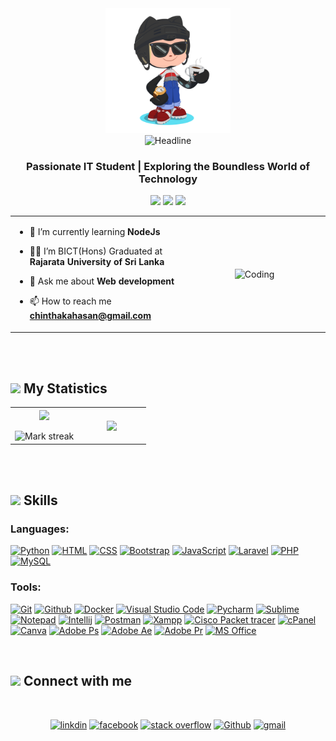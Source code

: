 <div align=center>
	<img src="https://raw.githubusercontent.com/AhmedFathyDev/AhmedFathyDev/main/GitHub.png" alt="GitHub Octocat Drinking a Cup of Coffee" height="200">
</div>
<div align=center>
	<img src="https://readme-typing-svg.herokuapp.com?color=%236FDA44&size=32&center=true&vCenter=true&width=600&height=50&lines=Hi+there+I'm+Hasan+Chinthaka;BICT+(Hons)+Graduate;Laravel+Developer;Full+Stack+Developer;React+Native+Developer+(Android)" alt="Headline" />
</div>
<h3 align="center">Passionate IT Student | Exploring the Boundless World of Technology</h3>
<p align="center">
  <img src="https://img.shields.io/badge/Focus-Web%20Development-brightgreen" />
  <img src="https://img.shields.io/badge/Lives-Sri%20Lanka-success" />
  <img src="https://img.shields.io/badge/Languages-English%20%26%20Sinhala-brightgreen" />
</p>

<table align="center">
<tr border="none">
<td width="55%" align="left">
  
- 🌱 I’m currently learning **NodeJs**

- 🧑‍🎓 I’m BICT(Hons) Graduated at **Rajarata University of Sri Lanka**

- 💬 Ask me about **Web development**

- 📫 How to reach me **chinthakahasan@gmail.com**


</td>
<td width="45%" align="center">

  <img align="center" alt="Coding" width="450" src="https://repository-images.githubusercontent.com/588181932/e36ec678-7984-4cdd-8e4c-a3932772ff8e">

  
  </td>
</tr>
</table>

<br><br>

## <img src="https://media.giphy.com/media/iY8CRBdQXODJSCERIr/giphy.gif" width="35"> My Statistics
<p align="center">
<table align="center">
<tr border="none">
<td width="50%" align="center">
  
  <img  align="center"  src="https://github-readme-stats.vercel.app/api?username=HasanChinthaka&theme=dark&show_icons=true&count_private=true" />
  <br></br>
  <img  title="🔥 Get streak stats for your profile at git.io/streak-stats" alt="Mark streak" src="https://github-readme-streak-stats.herokuapp.com/?user=HasanChinthaka&theme=dark&hide_border=false" /> 
</td>
<td width="50%" align="center">

  <img  align="center"  src="https://github-readme-stats.anuraghazra1.vercel.app/api/top-langs/?username=HasanChinthaka&theme=dark&hide_border=false&no-bg=true&no-frame=true&langs_count=10"/>
  
  </td>
</tr>
</table>

<br><br>

## <img src="https://media2.giphy.com/media/QssGEmpkyEOhBCb7e1/giphy.gif?cid=ecf05e47a0n3gi1bfqntqmob8g9aid1oyj2wr3ds3mg700bl&rid=giphy.gif" width ="25"><b> Skills</b>
<h3>Languages:</h3>
<p>
	<a href="#"><img alt="Python" src="https://img.shields.io/badge/Python-blue.svg?logo=python&logoColor=white"></a>
	<a href="#"><img alt="HTML" src="https://img.shields.io/badge/HTML%20-%23E34F26.svg?logo=html5&logoColor=white"></a>
	<a href="#"><img alt="CSS" src="https://img.shields.io/badge/CSS%20-%231572B6.svg?logo=css3&logoColor=white"></a>
	<a href="#"><img alt="Bootstrap" src="https://img.shields.io/badge/Bootstrap-563D7C?logo=bootstrap&logoColor=white"></a>
    	<a href="#"><img alt="JavaScript" src="https://img.shields.io/badge/JavaScript%20-%23F7DF1E.svg?logo=javascript&logoColor=black"></a>
	<a href="#"><img alt="Laravel" src="https://img.shields.io/badge/Laravel-orange.svg?logo=laravel&logoColor=white"></a>
	<a href="#"><img alt="PHP" src="https://img.shields.io/badge/PHP-purple.svg?logo=php&logoColor=white"></a>
	<a href="#"><img alt="MySQL" src="https://img.shields.io/badge/MySQL-blue.svg?logo=MySQL&logoColor=white"></a> 
</p>
<h3>Tools:</h3>
<p>
	<a href="#"><img alt="Git" src="https://img.shields.io/badge/Git%20-%23F05033.svg?logo=git&logoColor=white"></a>
	<a href="#"><img alt="Github" src="https://img.shields.io/badge/GitHub-purple.svg?logo=github&logoColor=white"></a>
	<a href="#"><img alt="Docker" src="https://img.shields.io/badge/Docker-blue.svg?logo=docker&logoColor=white"></a>
	<a href="#"><img alt="Visual Studio Code" src="https://img.shields.io/badge/Visual%20Studio%20Code-0078d7.svg?logo=visual-studio-code&logoColor=white"></a>
	<a href="#"><img alt="Pycharm" src="https://img.shields.io/badge/pycharm-143?logo=pycharm&logoColor=black&color=green&labelColor=green"></a>
	<a href="#"><img alt="Sublime" src="https://img.shields.io/badge/sublime_text-%23575757.svg?logo=sublime-text&logoColor=important"></a>
	<a href="#"><img alt="Notepad" src="https://img.shields.io/badge/Notepad++-90E59A.svg?logo=notepad%2B%2B&logoColor=black"></a>	
	<a href="#"><img alt="Intellij" src="https://img.shields.io/badge/IntelliJ&nbsp;IDEA-000000.svg?logo=intellij-idea&logoColor=white"></a>
	<a href="#"><img alt="Postman" src="https://img.shields.io/badge/Postman-orange.svg?logo=postman&logoColor=white"></a>	
	<a href="#"><img alt="Xampp" src="https://img.shields.io/badge/Xampp-%23d75224.svg?logo=xampp&logoColor=white"></a>
	<a href="#"><img alt="Cisco Packet tracer" src="https://img.shields.io/badge/CISCO_Packet_Tracer-%23005365.svg?logo=cisco&logoColor=white"></a>
 	<a href="#"><img alt="cPanel" src="https://img.shields.io/badge/cPanel-orange.svg?logo=cpanel&logoColor=white"></a>
	<a href="#"><img alt="Canva" src="https://img.shields.io/badge/Canva-%20%235c44e8.svg?logo=canva&logoColor=white"></a>
	<a href="#"><img alt="Adobe Ps" src="https://img.shields.io/badge/Photoshop-%20%20%2308253c.svg?logo=adobe%20photoshop&logoColor=white"></a> 	
 	<a href="#"><img alt="Adobe Ae" src="https://img.shields.io/badge/After_Effects-%20%20%231e0242.svg?logo=adobe%20after%20effects&logoColor=white"></a>
 	<a href="#"><img alt="Adobe Pr" src="https://img.shields.io/badge/Premiere%20Pro-%20%20%231e0242.svg?logo=adobe%20premiere%20pro&logoColor=white"></a>
	<a href="#"><img alt="MS Office" src="https://img.shields.io/badge/Microsoft%20Office-%20%23da3801.svg?logo=Microsoft&logoColor=white"></a>
</p>
<br>

## <img src="https://media.giphy.com/media/v1.Y2lkPTc5MGI3NjExcWdobTI0cXB3bDUwOGk5djYxaDM4NXAwMXk2cW0yamtvNmEza3d4ciZlcD12MV9pbnRlcm5hbF9naWZfYnlfaWQmY3Q9cw/iR7NJTI6f9Yq173Qys/giphy.gif" width="35"><b> Connect with me</b>

<br>
<p align="center">
<a href="https://linkedin.com/in/hasan-chinthaka" target="blank"><img src="https://img.shields.io/badge/Linkdin-%20%231469c7.svg?logo=linkedin&logoColor=white" alt="linkdin"/></a>
<a href="https://www.facebook.com/profile.php?id=61552983686212" target="blank"><img src="https://img.shields.io/badge/Facebook-blue.svg?logo=facebook&logoColor=white" alt="facebook"/></a>
<a href="https://stackoverflow.com/users/20424512/hasan-chinthaka" target="blank"><img src="https://img.shields.io/badge/Stack%20Overflow-%20orange.svg?logo=stack%20overflow&logoColor=white" alt="stack overflow"/></a>
<a href="https://github.com/HasanChinthaka" target="blank"><img src="https://img.shields.io/badge/GitHub-purple.svg?logo=github&logoColor=white" alt="Github"/></a>
<a href="mailto:chinthakahasan@gmail.com" target="blank"><img src="https://img.shields.io/badge/Gmail-red.svg?logo=Gmail&logoColor=white" alt="gmail"/></a>
</p>

